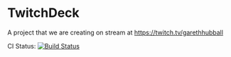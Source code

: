 # TwitchDeck
A project that we are creating on stream at https://twitch.tv/garethhubball

CI Status: [![Build Status](https://dev.azure.com/hbcat/Twitchdeck/_apis/build/status/Twitchdeck)](https://dev.azure.com/hbcat/Twitchdeck/_build/latest?definitionId=1)